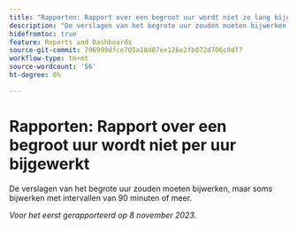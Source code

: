 ```yaml
---
title: "Rapporten: Rapport over een begroot uur wordt niet zo lang bijgewerkt als verwacht"
description: "De verslagen van het begrote uur zouden moeten bijwerken, maar soms bijwerken met intervallen van 90 minuten of meer."
hidefromtoc: true
feature: Reports and Dashboards
source-git-commit: 796999dfce705a18d07ee126e2fb072d706c0df7
workflow-type: tm+mt
source-wordcount: '56'
ht-degree: 0%

---
```



# Rapporten: Rapport over een begroot uur wordt niet per uur bijgewerkt

De verslagen van het begrote uur zouden moeten bijwerken, maar soms bijwerken met intervallen van 90 minuten of meer.

_Voor het eerst gerapporteerd op 8 november 2023._
